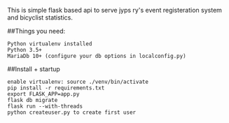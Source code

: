 This is simple flask based api to serve jyps ry's event registeration system and bicyclist statistics.

##Things you need:

```
Python virtualenv installed
Python 3.5+
MariaDb 10+ (configure your db options in localconfig.py)
```

##Install + startup

```
enable virtualenv: source ./venv/bin/activate
pip install -r requirements.txt
export FLASK_APP=app.py
flask db migrate
flask run --with-threads
python createuser.py to create first user
```
